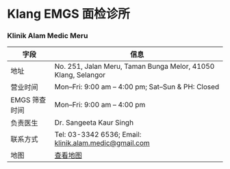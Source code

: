 # Klang EMGS 面检诊所

### Klinik Alam Medic Meru

| 字段 | 信息 |
|------|------|
| 地址 | No. 251, Jalan Meru, Taman Bunga Melor, 41050 Klang, Selangor |
| 营业时间 | Mon–Fri: 9:00 am – 4:00 pm; Sat–Sun & PH: Closed |
| EMGS 筛查时间 | Mon–Fri: 9:00 am – 4:00 pm |
| 负责医生 | Dr. Sangeeta Kaur Singh |
| 联系方式 | Tel: 03-3342 6536; Email: klinik.alam.medic@gmail.com |
| 地图 | [查看地图](https://www.google.com/maps/search/Klinik+Alam+Medic+Meru+Klang) |


